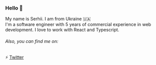 ### Hello 👋
My name is Serhii. I am from Ukraine 🇺🇦<br/>
I'm a software engineer with 5 years of commercial experience in web development. I love to work with React and Typescript.<br/>
###### Also, you can find me on: <br/>

⚡ [Twitter](https://twitter.com/serhiiperesunko)
<!--
**serhiiperesunko/serhiiperesunko** is a ✨ _special_ ✨ repository because its `README.md` (this file) appears on your GitHub profile.

Here are some ideas to get you started:

- 🔭 I’m currently working on ...
- 🌱 I’m currently learning ...
- 👯 I’m looking to collaborate on ...
- 🤔 I’m looking for help with ...
- 💬 Ask me about ...
- 📫 How to reach me: ...
- 😄 Pronouns: ...
- ⚡ Fun fact: ...
-->
